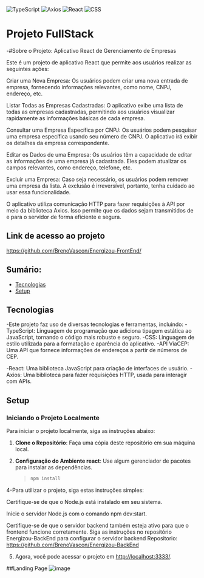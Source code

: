 ![TypeScript](https://img.shields.io/badge/typescript-%23007ACC.svg?style=for-the-badge&logo=typescript&logoColor=white)
![Axios](https://img.shields.io/badge/axios-671ddf?&style=for-the-badge&logo=axios&logoColor=white)
![React](https://img.shields.io/badge/react-%2320232a.svg?style=for-the-badge&logo=react&logoColor=%2361DAFB)
![CSS](https://img.shields.io/badge/CSS-1572B6?style=for-the-badge&logo=css3&logoColor=white)

# Projeto FullStack


-#Sobre o Projeto: Aplicativo React de Gerenciamento de Empresas

Este é um projeto de aplicativo React que permite aos usuários realizar as seguintes ações:

Criar uma Nova Empresa: Os usuários podem criar uma nova entrada de empresa, fornecendo informações relevantes, como nome, CNPJ, endereço, etc.

Listar Todas as Empresas Cadastradas: O aplicativo exibe uma lista de todas as empresas cadastradas, permitindo aos usuários visualizar rapidamente as informações básicas de cada empresa.

Consultar uma Empresa Específica por CNPJ: Os usuários podem pesquisar uma empresa específica usando seu número de CNPJ. O aplicativo irá exibir os detalhes da empresa correspondente.

Editar os Dados de uma Empresa: Os usuários têm a capacidade de editar as informações de uma empresa já cadastrada. Eles podem atualizar os campos relevantes, como endereço, telefone, etc.

Excluir uma Empresa: Caso seja necessário, os usuários podem remover uma empresa da lista. A exclusão é irreversível, portanto, tenha cuidado ao usar essa funcionalidade.

O aplicativo utiliza comunicação HTTP para fazer requisições à API por meio da biblioteca Axios. Isso permite que os dados sejam transmitidos de e para o servidor de forma eficiente e segura.

## Link de acesso ao projeto

https://github.com/BrenoVascon/Energizou-FrontEnd/

## Sumário:
- [Tecnologias](#tecnologias)
- [Setup](#setup)


## Tecnologias
-Este projeto faz uso de diversas tecnologias e ferramentas, incluindo:
-TypeScript: Linguagem de programação que adiciona tipagem estática ao JavaScript, tornando o código mais robusto e seguro.
-CSS: Linguagem de estilo utilizada para a formatação e aparência do aplicativo.
-API ViaCEP: Uma API que fornece informações de endereços a partir de números de CEP.

-React: Uma biblioteca JavaScript para criação de interfaces de usuário.
-Axios: Uma biblioteca para fazer requisições HTTP, usada para interagir com APIs.

## Setup

### Iniciando o Projeto Localmente

Para iniciar o projeto localmente, siga as instruções abaixo:

1. **Clone o Repositório**: Faça uma cópia deste repositório em sua máquina local.

2. **Configuração do Ambiente react**: Use algum gerenciador de pacotes para instalar as dependências.

   >
   > ```bash
   > npm install
   > ```


4-Para utilizar o projeto, siga estas instruções simples:


Certifique-se de que o Node.js está instalado em seu sistema.

Inicie o servidor Node.js com o comando npm dev:start.

Certifique-se de que o servidor backend também esteja ativo para que o frontend funcione corretamente. 
Siga as instruções no repositório Energizou-BackEnd para configurar o servidor backend Repositorio: https://github.com/BrenoVascon/Energizou-BackEnd
  



5. Agora, você pode acessar o projeto em [http://localhost:3333/](http://localhost:3333/).

##Landing Page 
![image](https://github.com/BrenoVascon/Energizou-FrontEnd/assets/72839350/d66457c4-9392-4f5b-b946-118f8f2a29bb)
